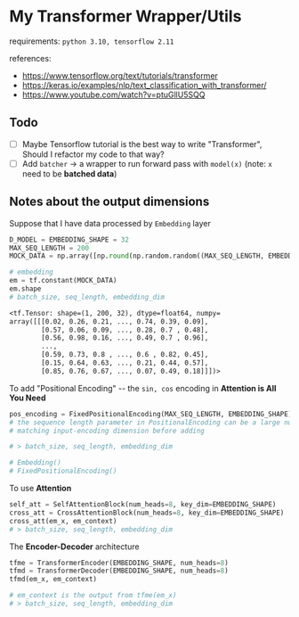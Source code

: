# My Transformer Wrapper/Utils

requirements: `python 3.10, tensorflow 2.11`

references:

- https://www.tensorflow.org/text/tutorials/transformer
- https://keras.io/examples/nlp/text_classification_with_transformer/
- https://www.youtube.com/watch?v=ptuGllU5SQQ

## Todo

- [ ] Maybe Tensorflow tutorial is the best way to write "Transformer", Should I refactor my code to that way?
- [ ] Add `batcher` -> a wrapper to run forward pass with `model(x)` (note: `x` need to be **batched data**)

## Notes about the output dimensions

Suppose that I have data processed by `Embedding` layer

```py
D_MODEL = EMBEDDING_SHAPE = 32
MAX_SEQ_LENGTH = 200
MOCK_DATA = np.array([np.round(np.random.random((MAX_SEQ_LENGTH, EMBEDDING_SHAPE)), 2)])

# embedding
em = tf.constant(MOCK_DATA)
em.shape
# batch_size, seq_length, embedding_dim
```

```txt
<tf.Tensor: shape=(1, 200, 32), dtype=float64, numpy=
array([[[0.02, 0.26, 0.21, ..., 0.74, 0.39, 0.09],
        [0.57, 0.06, 0.09, ..., 0.28, 0.7 , 0.48],
        [0.56, 0.98, 0.16, ..., 0.49, 0.7 , 0.96],
        ...,
        [0.59, 0.73, 0.8 , ..., 0.6 , 0.82, 0.45],
        [0.15, 0.64, 0.63, ..., 0.21, 0.44, 0.57],
        [0.85, 0.76, 0.67, ..., 0.07, 0.49, 0.18]]])>
```

To add "Positional Encoding" -- the `sin, cos` encoding in **Attention is All You Need**

```py
pos_encoding = FixedPositionalEncoding(MAX_SEQ_LENGTH, EMBEDDING_SHAPE)
# the sequence length parameter in PositionalEncoding can be a large number say 2048
# matching input-encoding dimension before adding

# > batch_size, seq_length, embedding_dim

# Embedding()
# FixedPositionalEncoding()
```

To use **Attention**

```py
self_att = SelfAttentionBlock(num_heads=8, key_dim=EMBEDDING_SHAPE)
cross_att = CrossAttentionBlock(num_heads=8, key_dim=EMBEDDING_SHAPE)
cross_att(em_x, em_context)
# > batch_size, seq_length, embedding_dim
```

The **Encoder-Decoder** architecture

```py
tfme = TransformerEncoder(EMBEDDING_SHAPE, num_heads=8)
tfmd = TransformerDecoder(EMBEDDING_SHAPE, num_heads=8)
tfmd(em_x, em_context)

# em_context is the output from tfme(em_x)
# > batch_size, seq_length, embedding_dim
```
